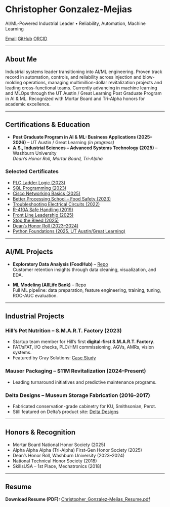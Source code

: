 <link rel="preconnect" href="https://fonts.googleapis.com">
<link rel="preconnect" href="https://fonts.gstatic.com" crossorigin>
<link href="https://fonts.googleapis.com/css2?family=Inter:wght@400;500;600;700&family=Plus+Jakarta+Sans:wght@500;600;700&display=swap" rel="stylesheet">
<link rel="stylesheet" href="/assets/css/style.css">

<!-- ADD markdown="1" here -->
<div class="main-content" markdown="1">

# Christopher Gonzalez-Mejias
<p class="hero-sub">AI/ML-Powered Industrial Leader • Reliability, Automation, Machine Learning</p>

<div class="links-row">
  <a class="badge" href="mailto:automationspecialist72@yahoo.com">Email</a>
  <a class="badge" href="https://github.com/CGM-AIML">GitHub</a>
  <a class="badge" href="https://orcid.org/0009-0006-4627-6960">ORCID</a>
</div>

---

## About Me
Industrial systems leader transitioning into AI/ML engineering. Proven track record in automation, controls, and reliability across injection and blow-molding operations, managing multimillion-dollar revitalization projects and leading cross-functional teams. Currently advancing in machine learning and MLOps through the UT Austin / Great Learning Post Graduate Program in AI & ML. Recognized with Mortar Board and Tri-Alpha honors for academic excellence.  

---

## Certifications & Education
- **Post Graduate Program in AI & ML: Business Applications (2025–2026)** – UT Austin / Great Learning *(in progress)*
- **A.S., Industrial Sciences – Advanced Systems Technology (2025)** – Washburn University  
   *Dean’s Honor Roll, Mortar Board, Tri-Alpha*  

### Selected Certificates
- <a href="/assets/docs/Learning_PLC_Ladder_Logic_2023_CGM.pdf" target="_blank" rel="noopener noreferrer">PLC Ladder Logic (2023)</a>
- <a href="/assets/docs/CertificateOfCompletion_Learning_SQL_Programming_CGM_2023.pdf" target="_blank" rel="noopener noreferrer">SQL Programming (2023)</a>
- <a href="/assets/docs/Basics_of_Cisco_Networking_Christopher_Gonzalez-Mejias_2025.pdf" target="_blank" rel="noopener noreferrer">Cisco Networking Basics (2025)</a>
- <a href="/assets/docs/Better_Processing_School_Christopher_Gonzalez-Mejias_Cert-Signed_2023.pdf" target="_blank" rel="noopener noreferrer">Better Processing School – Food Safety (2023)</a>
- <a href="/assets/docs/SimuTech_Troubleshooting_Electrical_Circuits_2022_CGM.pdf" target="_blank" rel="noopener noreferrer">Troubleshooting Electrical Circuits (2022)</a>
- <a href="/assets/docs/ACR_Safety_R410A_Chris_Gonzalez-Mejias_2019.pdf" target="_blank" rel="noopener noreferrer">R-410A Safe Handling (2019)</a>
- <a href="/assets/docs/FLL_Certificate_of_Achievement_CGM_2025.pdf" target="_blank" rel="noopener noreferrer">Front Line Leadership (2025)</a>
- <a href="/assets/docs/Stop_The_Bleed_C_Gonzalez-Mejias.pdf" target="_blank" rel="noopener noreferrer">Stop the Bleed (2025)</a>
- <a href="/assets/docs/Gonzalez-Mejias_Christopher_Deans_Honor_Roll_2023-2024.pdf" target="_blank" rel="noopener noreferrer">Dean’s Honor Roll (2023–2024)</a>
- <a href="/assets/docs/Python_Foundations_Christopher_Gonzalez-Mejias.pdf" target="_blank" rel="noopener noreferrer">Python Foundations (2025, UT Austin/Great Learning)</a>

---

## AI/ML Projects
- **Exploratory Data Analysis (FoodHub)** – [Repo](https://github.com/CGM-AIML/Exploratory-Data-Analysis)  
  Customer retention insights through data cleaning, visualization, and EDA.  

- **ML Modeling (AllLife Bank)** – [Repo](https://github.com/CGM-AIML/ML-Modeling)  
  Full ML pipeline: data preparation, feature engineering, training, tuning, ROC-AUC evaluation.    

---

## Industrial Projects
### Hill’s Pet Nutrition – S.M.A.R.T. Factory (2023)
- Startup team member for Hill’s first **digital-first S.M.A.R.T. Factory**.  
- FAT/sFAT, I/O checks, PLC/HMI commissioning, AGVs, AMRs, vision systems.  
- Featured by Gray Solutions: [Case Study](https://www.gray.com/projects/hills-pet-nutrition/)  

### Mauser Packaging – $11M Revitalization (2024–Present)
- Leading turnaround initiatives and predictive maintenance programs.  
<!-- remove these placeholder images or replace with real paths to avoid layout issues -->
<!-- ![Before](/assets/img/mauser_before.jpg)  
![After](/assets/img/mauser_after.jpg)  -->

### Delta Designs – Museum Storage Fabrication (2016–2017)
- Fabricated conservation-grade cabinetry for KU, Smithsonian, Perot.  
- Still featured on Delta’s product site: [Delta Designs](https://www.deltadesignsltd.com/our-products/)  
<!-- ![Delta Drawer Build](/assets/img/delta_drawers.jpg)  -->

---

## Honors & Recognition
- Mortar Board National Honor Society (2025)  
- Alpha Alpha Alpha (Tri-Alpha) First-Gen Honor Society (2025)  
- Dean’s Honor Roll, Washburn University (2023–2024)  
- National Technical Honor Society (2018)  
- SkillsUSA – 1st Place, Mechatronics (2018)  

---

## Resume
**Download Resume (PDF):** [Christopher_Gonzalez-Mejias_Resume.pdf](/assets/docs/Christopher_Gonzalez-Mejias_Resume.pdf)

</div>
